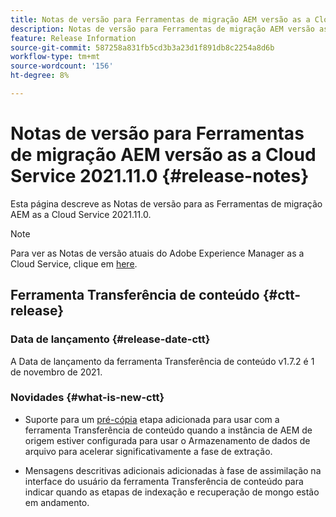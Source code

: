 ```yaml
---
title: Notas de versão para Ferramentas de migração AEM versão as a Cloud Service 2021.11.0
description: Notas de versão para Ferramentas de migração AEM versão as a Cloud Service 2021.11.0
feature: Release Information
source-git-commit: 587258a831fb5cd3b3a23d1f891db8c2254a8d6b
workflow-type: tm+mt
source-wordcount: '156'
ht-degree: 8%

---
```



# Notas de versão para Ferramentas de migração AEM versão as a Cloud Service 2021.11.0 {#release-notes}

Esta página descreve as Notas de versão para as Ferramentas de migração AEM as a Cloud Service 2021.11.0.

>[!NOTE]
>Para ver as Notas de versão atuais do Adobe Experience Manager as a Cloud Service, clique em [here](https://experienceleague.adobe.com/docs/experience-manager-cloud-service/release-notes/release-notes/release-notes-current.html?lang=pt-BR).

## Ferramenta Transferência de conteúdo {#ctt-release}

### Data de lançamento {#release-date-ctt}

A Data de lançamento da ferramenta Transferência de conteúdo v1.7.2 é 1 de novembro de 2021.

### Novidades {#what-is-new-ctt}

* Suporte para um [pré-cópia](https://experienceleague.adobe.com/docs/experience-manager-cloud-service/moving/cloud-migration/content-transfer-tool/handling-large-content-repositories.html?lang=en) etapa adicionada para usar com a ferramenta Transferência de conteúdo quando a instância de AEM de origem estiver configurada para usar o Armazenamento de dados de arquivo para acelerar significativamente a fase de extração.

* Mensagens descritivas adicionais adicionadas à fase de assimilação na interface do usuário da ferramenta Transferência de conteúdo para indicar quando as etapas de indexação e recuperação de mongo estão em andamento.